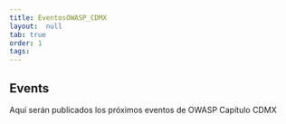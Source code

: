 ```yaml
---
title: EventosOWASP_CDMX
layout:  null
tab: true
order: 1
tags:
---
```


## Events

Aquí serán publicados los próximos eventos de OWASP Capítulo CDMX


